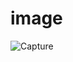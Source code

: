 # image
![Capture](https://user-images.githubusercontent.com/118417960/235410711-912f6716-d1ff-4ac6-a2f0-5d1081901a1f.PNG)
